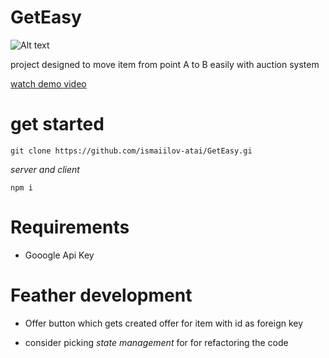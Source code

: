 # GetEasy
![Alt text](client/get-ezzy/public/images/brand-logo.svg)

project designed to move item from point A to B easily with auction system

[watch demo video](https://www.youtube.com/watch?v=mQbxmG_1Ezw)

# get started

```
git clone https://github.com/ismaiilov-atai/GetEasy.gi
```

_server and client_

```
npm i
```

# Requirements

- Gooogle Api Key
   

# Feather development

- Offer button which gets created offer for item with id as foreign key
  
- consider picking _state management_ for for refactoring the code
